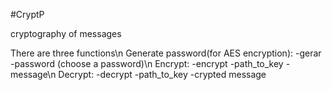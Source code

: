 #CryptP

cryptography of messages

There are three functions\n
Generate password(for AES encryption): -gerar -password (choose a password)\n
Encrypt: -encrypt -path_to_key -message\n
Decrypt: -decrypt -path_to_key -crypted message
